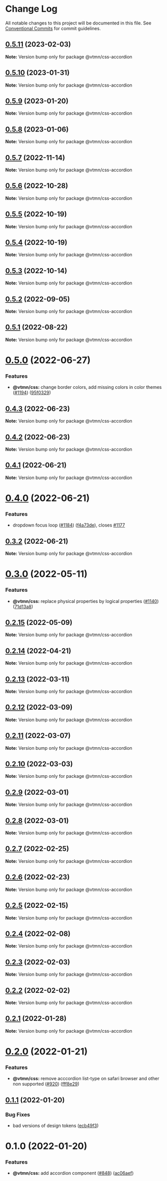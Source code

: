 # Change Log

All notable changes to this project will be documented in this file.
See [Conventional Commits](https://conventionalcommits.org) for commit guidelines.

## [0.5.11](https://github.com/Decathlon/vitamin-web/compare/@vtmn/css-accordion@0.5.10...@vtmn/css-accordion@0.5.11) (2023-02-03)

**Note:** Version bump only for package @vtmn/css-accordion

## [0.5.10](https://github.com/Decathlon/vitamin-web/compare/@vtmn/css-accordion@0.5.9...@vtmn/css-accordion@0.5.10) (2023-01-31)

**Note:** Version bump only for package @vtmn/css-accordion

## [0.5.9](https://github.com/Decathlon/vitamin-web/compare/@vtmn/css-accordion@0.5.8...@vtmn/css-accordion@0.5.9) (2023-01-20)

**Note:** Version bump only for package @vtmn/css-accordion

## [0.5.8](https://github.com/Decathlon/vitamin-web/compare/@vtmn/css-accordion@0.5.7...@vtmn/css-accordion@0.5.8) (2023-01-06)

**Note:** Version bump only for package @vtmn/css-accordion

## [0.5.7](https://github.com/Decathlon/vitamin-web/compare/@vtmn/css-accordion@0.5.6...@vtmn/css-accordion@0.5.7) (2022-11-14)

**Note:** Version bump only for package @vtmn/css-accordion

## [0.5.6](https://github.com/Decathlon/vitamin-web/compare/@vtmn/css-accordion@0.5.5...@vtmn/css-accordion@0.5.6) (2022-10-28)

**Note:** Version bump only for package @vtmn/css-accordion

## [0.5.5](https://github.com/Decathlon/vitamin-web/compare/@vtmn/css-accordion@0.5.4...@vtmn/css-accordion@0.5.5) (2022-10-19)

**Note:** Version bump only for package @vtmn/css-accordion

## [0.5.4](https://github.com/Decathlon/vitamin-web/compare/@vtmn/css-accordion@0.5.3...@vtmn/css-accordion@0.5.4) (2022-10-19)

**Note:** Version bump only for package @vtmn/css-accordion

## [0.5.3](https://github.com/Decathlon/vitamin-web/compare/@vtmn/css-accordion@0.5.2...@vtmn/css-accordion@0.5.3) (2022-10-14)

**Note:** Version bump only for package @vtmn/css-accordion

## [0.5.2](https://github.com/Decathlon/vitamin-web/compare/@vtmn/css-accordion@0.5.1...@vtmn/css-accordion@0.5.2) (2022-09-05)

**Note:** Version bump only for package @vtmn/css-accordion

## [0.5.1](https://github.com/Decathlon/vitamin-web/compare/@vtmn/css-accordion@0.5.0...@vtmn/css-accordion@0.5.1) (2022-08-22)

**Note:** Version bump only for package @vtmn/css-accordion

# [0.5.0](https://github.com/Decathlon/vitamin-web/compare/@vtmn/css-accordion@0.4.3...@vtmn/css-accordion@0.5.0) (2022-06-27)

### Features

- **@vtmn/css:** change border colors, add missing colors in color themes ([#1194](https://github.com/Decathlon/vitamin-web/issues/1194)) ([95f0329](https://github.com/Decathlon/vitamin-web/commit/95f032995684e909ad7aa868ea86717bbfc2786d))

## [0.4.3](https://github.com/Decathlon/vitamin-web/compare/@vtmn/css-accordion@0.4.2...@vtmn/css-accordion@0.4.3) (2022-06-23)

**Note:** Version bump only for package @vtmn/css-accordion

## [0.4.2](https://github.com/Decathlon/vitamin-web/compare/@vtmn/css-accordion@0.4.1...@vtmn/css-accordion@0.4.2) (2022-06-23)

**Note:** Version bump only for package @vtmn/css-accordion

## [0.4.1](https://github.com/Decathlon/vitamin-web/compare/@vtmn/css-accordion@0.4.0...@vtmn/css-accordion@0.4.1) (2022-06-21)

**Note:** Version bump only for package @vtmn/css-accordion

# [0.4.0](https://github.com/Decathlon/vitamin-web/compare/@vtmn/css-accordion@0.3.0...@vtmn/css-accordion@0.4.0) (2022-06-21)

### Features

- dropdown focus loop ([#1184](https://github.com/Decathlon/vitamin-web/issues/1184)) ([f4a73de](https://github.com/Decathlon/vitamin-web/commit/f4a73de326af16a3e0265db87a21237ad7817b0d)), closes [#1177](https://github.com/Decathlon/vitamin-web/issues/1177)

## [0.3.2](https://github.com/Decathlon/vitamin-web/compare/@vtmn/css-accordion@0.3.0...@vtmn/css-accordion@0.3.2) (2022-06-21)

**Note:** Version bump only for package @vtmn/css-accordion

# [0.3.0](https://github.com/Decathlon/vitamin-web/compare/@vtmn/css-accordion@0.2.15...@vtmn/css-accordion@0.3.0) (2022-05-11)

### Features

- **@vtmn/css:** replace physical properties by logical properties ([#1140](https://github.com/Decathlon/vitamin-web/issues/1140)) ([71d13a8](https://github.com/Decathlon/vitamin-web/commit/71d13a8163fec6e3fc3c29647fbeadf46071b6ee))

## [0.2.15](https://github.com/Decathlon/vitamin-web/compare/@vtmn/css-accordion@0.2.14...@vtmn/css-accordion@0.2.15) (2022-05-09)

**Note:** Version bump only for package @vtmn/css-accordion

## [0.2.14](https://github.com/Decathlon/vitamin-web/compare/@vtmn/css-accordion@0.2.13...@vtmn/css-accordion@0.2.14) (2022-04-21)

**Note:** Version bump only for package @vtmn/css-accordion

## [0.2.13](https://github.com/Decathlon/vitamin-web/compare/@vtmn/css-accordion@0.2.12...@vtmn/css-accordion@0.2.13) (2022-03-11)

**Note:** Version bump only for package @vtmn/css-accordion

## [0.2.12](https://github.com/Decathlon/vitamin-web/compare/@vtmn/css-accordion@0.2.11...@vtmn/css-accordion@0.2.12) (2022-03-09)

**Note:** Version bump only for package @vtmn/css-accordion

## [0.2.11](https://github.com/Decathlon/vitamin-web/compare/@vtmn/css-accordion@0.2.10...@vtmn/css-accordion@0.2.11) (2022-03-07)

**Note:** Version bump only for package @vtmn/css-accordion

## [0.2.10](https://github.com/Decathlon/vitamin-web/compare/@vtmn/css-accordion@0.2.9...@vtmn/css-accordion@0.2.10) (2022-03-03)

**Note:** Version bump only for package @vtmn/css-accordion

## [0.2.9](https://github.com/Decathlon/vitamin-web/compare/@vtmn/css-accordion@0.2.8...@vtmn/css-accordion@0.2.9) (2022-03-01)

**Note:** Version bump only for package @vtmn/css-accordion

## [0.2.8](https://github.com/Decathlon/vitamin-web/compare/@vtmn/css-accordion@0.2.7...@vtmn/css-accordion@0.2.8) (2022-03-01)

**Note:** Version bump only for package @vtmn/css-accordion

## [0.2.7](https://github.com/Decathlon/vitamin-web/compare/@vtmn/css-accordion@0.2.6...@vtmn/css-accordion@0.2.7) (2022-02-25)

**Note:** Version bump only for package @vtmn/css-accordion

## [0.2.6](https://github.com/Decathlon/vitamin-web/compare/@vtmn/css-accordion@0.2.5...@vtmn/css-accordion@0.2.6) (2022-02-23)

**Note:** Version bump only for package @vtmn/css-accordion

## [0.2.5](https://github.com/Decathlon/vitamin-web/compare/@vtmn/css-accordion@0.2.4...@vtmn/css-accordion@0.2.5) (2022-02-15)

**Note:** Version bump only for package @vtmn/css-accordion

## [0.2.4](https://github.com/Decathlon/vitamin-web/compare/@vtmn/css-accordion@0.2.3...@vtmn/css-accordion@0.2.4) (2022-02-08)

**Note:** Version bump only for package @vtmn/css-accordion

## [0.2.3](https://github.com/Decathlon/vitamin-web/compare/@vtmn/css-accordion@0.2.2...@vtmn/css-accordion@0.2.3) (2022-02-03)

**Note:** Version bump only for package @vtmn/css-accordion

## [0.2.2](https://github.com/Decathlon/vitamin-web/compare/@vtmn/css-accordion@0.2.1...@vtmn/css-accordion@0.2.2) (2022-02-02)

**Note:** Version bump only for package @vtmn/css-accordion

## [0.2.1](https://github.com/Decathlon/vitamin-web/compare/@vtmn/css-accordion@0.2.0...@vtmn/css-accordion@0.2.1) (2022-01-28)

**Note:** Version bump only for package @vtmn/css-accordion

# [0.2.0](https://github.com/Decathlon/vitamin-web/compare/@vtmn/css-accordion@0.1.1...@vtmn/css-accordion@0.2.0) (2022-01-21)

### Features

- **@vtmn/css:** remove acccordion list-type on safari browser and other non supported ([#920](https://github.com/Decathlon/vitamin-web/issues/920)) ([fff8e29](https://github.com/Decathlon/vitamin-web/commit/fff8e2913766fbd8eb82d8ad1d4b33455195119c))

## [0.1.1](https://github.com/Decathlon/vitamin-web/compare/@vtmn/css-accordion@0.1.0...@vtmn/css-accordion@0.1.1) (2022-01-20)

### Bug Fixes

- bad versions of design tokens ([ecb49f3](https://github.com/Decathlon/vitamin-web/commit/ecb49f3d1e672cb3ba78c23dc64fd899ea4a08c1))

# 0.1.0 (2022-01-20)

### Features

- **@vtmn/css:** add accordion component ([#848](https://github.com/Decathlon/vitamin-web/issues/848)) ([ac06aef](https://github.com/Decathlon/vitamin-web/commit/ac06aefac5a4d33e76049303a78fcfb5014c3bcf))

